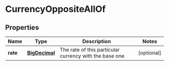 

# CurrencyOppositeAllOf

## Properties

Name | Type | Description | Notes
------------ | ------------- | ------------- | -------------
**rate** | [**BigDecimal**](BigDecimal.md) | The rate of this particular currency with the base one |  [optional]



